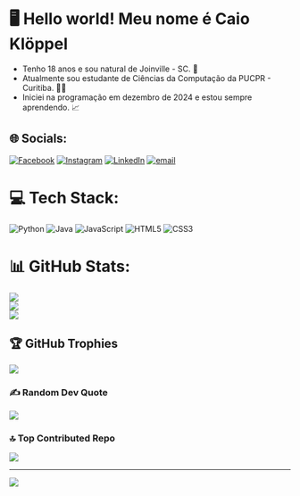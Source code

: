 # 🖥️ Hello world! Meu nome é Caio Klöppel
- Tenho 18 anos e sou natural de Joinville - SC. 📍
- Atualmente sou estudante de Ciências da Computação da PUCPR - Curitiba. 👨‍💻
- Iniciei na programação em dezembro de 2024 e estou sempre aprendendo. 📈


## 🌐 Socials:
[![Facebook](https://img.shields.io/badge/Facebook-%231877F2.svg?logo=Facebook&logoColor=white)](https://facebook.com/profile.php?id=100077227626732) [![Instagram](https://img.shields.io/badge/Instagram-%23E4405F.svg?logo=Instagram&logoColor=white)](https://instagram.com/caio_kloppel) [![LinkedIn](https://img.shields.io/badge/LinkedIn-%230077B5.svg?logo=linkedin&logoColor=white)](https://linkedin.com/in/caio-klöppel-604193364/) [![email](https://img.shields.io/badge/Email-D14836?logo=gmail&logoColor=white)](mailto:caiokloppelbr@gmail.com) 

# 💻 Tech Stack:
![Python](https://img.shields.io/badge/python-3670A0?style=for-the-badge&logo=python&logoColor=ffdd54) ![Java](https://img.shields.io/badge/java-%23ED8B00.svg?style=for-the-badge&logo=openjdk&logoColor=white) ![JavaScript](https://img.shields.io/badge/javascript-%23323330.svg?style=for-the-badge&logo=javascript&logoColor=%23F7DF1E) ![HTML5](https://img.shields.io/badge/html5-%23E34F26.svg?style=for-the-badge&logo=html5&logoColor=white) ![CSS3](https://img.shields.io/badge/css3-%231572B6.svg?style=for-the-badge&logo=css3&logoColor=white)
# 📊 GitHub Stats:
![](https://github-readme-stats.vercel.app/api?username=CaioKloppel&theme=dark&hide_border=true&include_all_commits=false&count_private=false)<br/>
![](https://nirzak-streak-stats.vercel.app/?user=CaioKloppel&theme=dark&hide_border=true)<br/>
![](https://github-readme-stats.vercel.app/api/top-langs/?username=CaioKloppel&theme=dark&hide_border=true&include_all_commits=false&count_private=false&layout=compact)

## 🏆 GitHub Trophies
![](https://github-profile-trophy.vercel.app/?username=CaioKloppel&theme=onedark&no-frame=true&no-bg=false&margin-w=4)

### ✍️ Random Dev Quote
![](https://quotes-github-readme.vercel.app/api?type=horizontal&theme=dark)

### 🔝 Top Contributed Repo
![](https://github-contributor-stats.vercel.app/api?username=CaioKloppel&limit=5&theme=dark&combine_all_yearly_contributions=true)

---
[![](https://visitcount.itsvg.in/api?id=CaioKloppel&icon=0&color=12)](https://visitcount.itsvg.in)

<!-- Proudly created with GPRM ( https://gprm.itsvg.in ) -->
